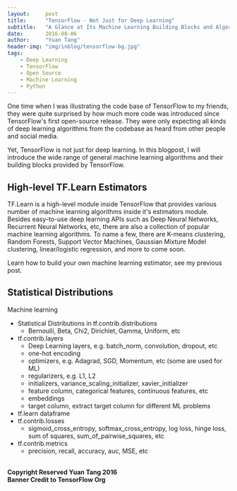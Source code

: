 ```yaml
---
layout:     post
title:      "TensorFlow - Not Just for Deep Learning"
subtitle:   "A Glance at Its Machine Learning Building Blocks and Algorithms"
date:       2016-08-06
author:     "Yuan Tang"
header-img: "img/inblog/tensorflow-bg.jpg"
tags:
    - Deep Learning
    - TensorFlow
    - Open Source
    - Machine Learning
    - Python
---
```


One time when I was illustrating the code base of TensorFlow to my friends, they were quite surprised by how much more code was introduced since TensorFlow's first open-source release. They were only expecting all kinds of deep learning algorithms from the codebase as heard from other people and social media. 

Yet, TensorFlow is not just for deep learning. In this blogpost, I will introduce the wide range of general machine learning algorithms and their building blocks provided by TensorFlow. 

## High-level TF.Learn Estimators

TF.Learn is a high-level module inside TensorFlow that provides various number of machine learning algorithms inside it's estimators module. Besides easy-to-use deep learning APIs such as Deep Neural Networks, Recurrent Neural Networks, etc, there are also a collection of popular machine learning algorithms. To name a few, there are K-means clustering, Random Forests, Support Vector Machines, Gaussian Mixture Model clustering, linear/logistic regression, and more to come soon. 

Learn how to build your own machine learning estimator, see my previous post. 
## Statistical Distributions

Machine learning 


* Statistical Distributions in tf.contrib.distributions
    - Bernoulli, Beta, Chi2, Dirichlet, Gamma, Uniform, etc
* tf.contrib.layers
    - Deep Learning layers, e.g. batch_norm, convolution, dropout, etc
    - one-hot encoding
    - optimizers, e.g. Adagrad, SGD, Momentum, etc (some are used for ML)
    - regularizers, e.g. L1, L2
    - initializers, variance_scaling_initializer, xavier_initializer
    - feature column, categorical features, continuous features, etc
    - embeddings
    - target column, extract target column for different ML problems
* tf.learn dataframe
* tf.contrib.losses
    - sigmoid_cross_entropy, softmax_cross_entropy, log loss, hinge loss, sum of squares, sum_of_pairwise_squares, etc
* tf.contrib.metrics
    - precision, recall, accuracy, auc, MSE, etc

<br><b>Copyright Reserved Yuan Tang 2016</b>
<br><b>Banner Credit to TensorFlow Org</b>

